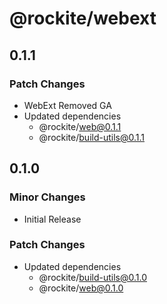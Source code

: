 # @rockite/webext

## 0.1.1

### Patch Changes

- WebExt Removed GA
- Updated dependencies
  - @rockite/web@0.1.1
  - @rockite/build-utils@0.1.1

## 0.1.0

### Minor Changes

- Initial Release

### Patch Changes

- Updated dependencies
  - @rockite/build-utils@0.1.0
  - @rockite/web@0.1.0
